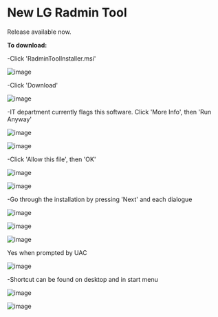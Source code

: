 # New LG Radmin Tool
Release available now.

**To download:**

-Click 'RadminToolInstaller.msi'

![image](https://user-images.githubusercontent.com/95830093/161757098-3b07e764-1156-4b4c-b8fb-c6237ea0a15b.png)

-Click 'Download'

![image](https://user-images.githubusercontent.com/95830093/161326241-6a7929dd-6e17-472e-bc64-f82eb30fb620.png)

-IT department currently flags this software.  Click 'More Info', then 'Run Anyway'

![image](https://user-images.githubusercontent.com/95830093/161327153-a2eb8354-5359-48e2-8203-5a448ccfbf85.png)

![image](https://user-images.githubusercontent.com/95830093/161327255-9faccdcc-472e-4ec7-aeba-5d529c610929.png)

-Click 'Allow this file', then 'OK'

![image](https://user-images.githubusercontent.com/95830093/161327423-e40ecf23-41c9-4286-b7b5-f5e32256ee8f.png)

![image](https://user-images.githubusercontent.com/95830093/161327490-385cccb0-ff97-4aee-8ee1-d9018ffd9e9e.png)

-Go through the installation by pressing 'Next' and each dialogue

![image](https://user-images.githubusercontent.com/95830093/161328055-8fd8a79f-b52a-4404-b85b-f439ff4f5e20.png)

![image](https://user-images.githubusercontent.com/95830093/161328113-f67cf8ea-1402-486c-9665-35bffea1cac6.png)

![image](https://user-images.githubusercontent.com/95830093/161328163-ddc32be3-35b1-4dab-a298-d8d69298f20f.png)

Yes when prompted by UAC

![image](https://user-images.githubusercontent.com/95830093/161328248-82a93e03-f6dc-481f-a018-2292b2b49ac9.png)

-Shortcut can be found on desktop and in start menu

![image](https://user-images.githubusercontent.com/95830093/161328347-b5dc48a7-a8fd-4791-bba0-698c28d1f6ff.png)

![image](https://user-images.githubusercontent.com/95830093/161328438-7e842a4c-6a16-4bbe-9c86-6fe887e4e383.png)
